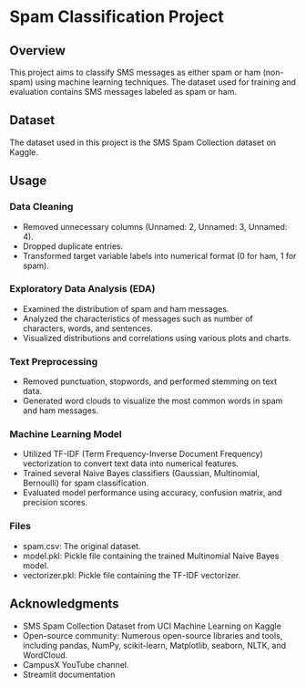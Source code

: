 # Spam Classification Project

## Overview
This project aims to classify SMS messages as either spam or ham (non-spam) using machine learning techniques. The dataset used for training and evaluation contains SMS messages labeled as spam or ham.

## Dataset
The dataset used in this project is the SMS Spam Collection dataset on Kaggle.

## Usage

### Data Cleaning
- Removed unnecessary columns (Unnamed: 2, Unnamed: 3, Unnamed: 4).
- Dropped duplicate entries.
- Transformed target variable labels into numerical format (0 for ham, 1 for spam).
### Exploratory Data Analysis (EDA)
- Examined the distribution of spam and ham messages.
- Analyzed the characteristics of messages such as number of characters, words, and sentences.
- Visualized distributions and correlations using various plots and charts.
### Text Preprocessing
- Removed punctuation, stopwords, and performed stemming on text data.
- Generated word clouds to visualize the most common words in spam and ham messages.
### Machine Learning Model
- Utilized TF-IDF (Term Frequency-Inverse Document Frequency) vectorization to convert text data into numerical features.
- Trained several Naive Bayes classifiers (Gaussian, Multinomial, Bernoulli) for spam classification.
- Evaluated model performance using accuracy, confusion matrix, and precision scores.
### Files
- spam.csv: The original dataset.
- model.pkl: Pickle file containing the trained Multinomial Naive Bayes model.
- vectorizer.pkl: Pickle file containing the TF-IDF vectorizer.

## Acknowledgments
- SMS Spam Collection Dataset from UCI Machine Learning on Kaggle
- Open-source community: Numerous open-source libraries and tools, including pandas, NumPy, scikit-learn, Matplotlib, seaborn, NLTK, and WordCloud.
- CampusX YouTube channel.
- Streamlit documentation
